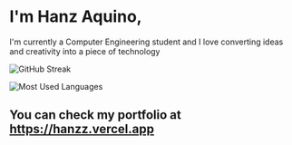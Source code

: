 # I'm Hanz Aquino,

I'm currently a Computer Engineering student and I love converting ideas and creativity into a piece of technology

![GitHub Streak](https://streak-stats.demolab.com?user=hanzzakino&theme=github-dark-blue&hide_border=true&mode=weekly)

![Most Used Languages](https://github-readme-stats.vercel.app/api/top-langs?username=hanzzakino&show_icons=true&locale=en&layout=compact&theme=github_dark&count_private=true&hide_border=true&hide=html,css,scss)

## You can check my portfolio at https://hanzz.vercel.app

